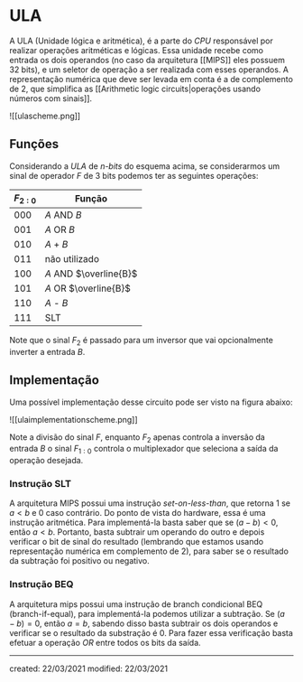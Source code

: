 # ULA
A ULA (Unidade lógica e aritmética), é a parte do *CPU* responsável por realizar operações aritméticas e lógicas.
Essa unidade recebe como entrada os dois operandos (no caso da arquitetura [[MIPS]] eles possuem 32 bits), e um seletor de operação a ser realizada com esses operandos. A representação numérica que deve ser levada em conta é a de complemento de 2, que simplifica as [[Arithmetic logic circuits|operações usando números com sinais]].

![[ulascheme.png]]

## Funções
Considerando a *ULA* de *n-bits* do esquema acima, se considerarmos um sinal de operador $F$ de 3 bits podemos ter as seguintes operações:

| $F_{2:0}$ | Função                 |
| --------- | ---------------------- |
| 000       | $A$ AND $B$            |
| 001       | $A$ OR $B$             |
| 010       | $A$ + $B$              |
| 011       | não utilizado          |
| 100       | $A$ AND $\overline{B}$ |
| 101       | $A$ OR $\overline{B}$  |
| 110       | $A$ - $B$              |
| 111       | SLT                    | 

Note que o sinal $F_2$ é passado para um inversor que vai opcionalmente inverter a entrada $B$.

## Implementação
Uma possível implementação desse circuito pode ser visto na figura abaixo:

![[ulaimplementationscheme.png]]

Note a divisão do sinal $F$, enquanto $F_2$ apenas controla a inversão da entrada $B$ o sinal $F_{1:0}$ controla o multiplexador que seleciona a saída da operação desejada.


### Instrução SLT
A arquitetura MIPS possui uma instrução *set-on-less-than*, que retorna 1 se $a<b$ e 0 caso contrário. Do ponto de vista do hardware, essa é uma instrução aritmética.
Para implementá-la basta saber que se $(a-b)<0$, então $a<b$. Portanto, basta subtrair um operando do outro e depois verificar o bit de sinal do resultado (lembrando que estamos usando representação numérica em complemento de 2), para saber se o resultado da subtração foi positivo ou negativo.

### Instrução BEQ
A arquitetura mips possui uma instrução de branch condicional BEQ (branch-if-equal), para implementá-la podemos utilizar a subtração. Se $(a-b)=0$, então $a=b$, sabendo disso basta subtrair os dois operandos e verificar se o resultado da substração é 0. Para fazer essa verificação basta efetuar a operação *OR* entre todos os bits da saída.

---

created: 22/03/2021
modified: 22/03/2021
